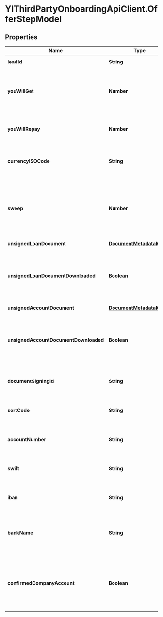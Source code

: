 # YlThirdPartyOnboardingApiClient.OfferStepModel

## Properties

Name | Type | Description | Notes
------------ | ------------- | ------------- | -------------
**leadId** | **String** | Gets or sets the lead id | [optional] 
**youWillGet** | **Number** | Gets or sets the amount that the lead will receive if offer is accepted | [optional] 
**youWillRepay** | **Number** | Gets or sets the amount that the lead will repay | [optional] 
**currencyISOCode** | **String** | Gets or sets the currency ISO code for the offer | [optional] 
**sweep** | **Number** | Gets or sets the sweep, which is the percentage of the settlement which is allocated to repaying the loan | [optional] 
**unsignedLoanDocument** | [**DocumentMetadataModel**](DocumentMetadataModel.md) |  | [optional] 
**unsignedLoanDocumentDownloaded** | **Boolean** | Gets or sets a value indicating whether the unsigned loan document has been downloaded | [optional] 
**unsignedAccountDocument** | [**DocumentMetadataModel**](DocumentMetadataModel.md) |  | [optional] 
**unsignedAccountDocumentDownloaded** | **Boolean** | Gets or sets a value indicating whether the unsigned loan document has been downloaded | [optional] 
**documentSigningId** | **String** | Gets or sets the document signing id | [optional] 
**sortCode** | **String** | Gets or sets the sort code of the lead&#39;s account | [optional] 
**accountNumber** | **String** | Gets or sets the account number for the lead | [optional] 
**swift** | **String** | Gets or sets the swift code for the lead&#39;s account | [optional] 
**iban** | **String** | Gets or sets the IBAN for the lead&#39;s account | [optional] 
**bankName** | **String** | Gets or sets the name of the bank associated with the lead&#39;s account | [optional] 
**confirmedCompanyAccount** | **Boolean** | Gets or sets a value indicating whether the account is confirmed to be the company account | [optional] 


